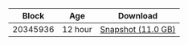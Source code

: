 |     Block   |     Age     |   Download  |
| ----------- | ----------- | ----------- |
|   20345936   |  12 hour | [Snapshot (11.0 GB)](https://s3.eu-central-1.amazonaws.com/w3coins.io/snapshots/band-mainnet/band_snapsot_latest.tar.lz4)  |

